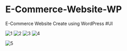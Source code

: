 # E-Commerce-Website-WP
E-Commerce Website Create using WordPress
#UI

![1](https://github.com/TilakRaj28/E-Commerce-Website-WP/assets/122775556/edf57d90-0efd-4811-b8d4-970d4c222a7a)
![2](https://github.com/TilakRaj28/E-Commerce-Website-WP/assets/122775556/acb13603-f60b-4703-a766-637129a9dbe8)
![3](https://github.com/TilakRaj28/E-Commerce-Website-WP/assets/122775556/a0395c57-f310-4dda-bfe5-33196ce40275)
![4](https://github.com/TilakRaj28/E-Commerce-Website-WP/assets/122775556/38037f52-2a9d-42cf-8903-a328f53b60d9)

![5](https://github.com/TilakRaj28/E-Commerce-Website-WP/assets/122775556/8aa3efec-1a27-4e20-ad25-a65faeb30c67)
